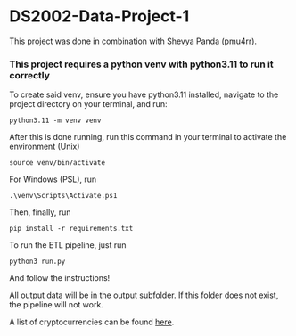 # DS2002-Data-Project-1

This project was done in combination with Shevya Panda (pmu4rr).

### This project requires a python venv with python3.11 to run it correctly

To create said venv, ensure you have python3.11 installed, navigate to the project directory on your terminal, and run:

```
python3.11 -m venv venv
```

After this is done running, run this command in your terminal to activate the environment (Unix)

```
source venv/bin/activate
```

For Windows (PSL), run

```
.\venv\Scripts\Activate.ps1
```

Then, finally, run

```
pip install -r requirements.txt
```

To run the ETL pipeline, just run

```
python3 run.py
```

And follow the instructions!

All output data will be in the output subfolder. If this folder does not exist, the pipeline will not work.

A list of cryptocurrencies can be found [here](https://coinmarketcap.com/all/views/all/).
